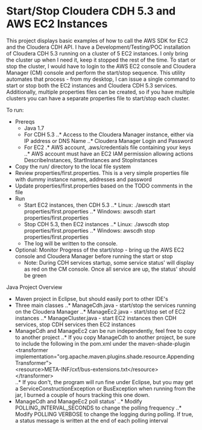 # Start/Stop Cloudera CDH 5.3 and AWS EC2 Instances

This project displays basic examples of how to call the AWS SDK for EC2 and the Cloudera CDH API. I have a Development/Testing/POC installation of Cloudera CDH 5.3 running on a cluster of 5 EC2 instances.  I only bring the cluster up when I need it, keep it stopped the rest of the time.  To start or stop the cluster, I would have to login to the AWS EC2 console and Cloudera Manager (CM) console and perform the start/stop sequence.  This utility automates that process - from my desktop, I can issue a single command to start or stop both the EC2 instances and Cloudera CDH 5.3 services.  Additionally, multiple properties files can be created, so if you have multiple clusters you can have a separate properties file to start/stop each cluster.

To run:
* Prereqs
	* Java 1.7
	* For CDH 5.3
		..* Access to the Cloudera Manager instance, either via IP address or DNS Name
		..* Cloudera Manager Login and Password 
	* For EC2
		.* AWS account, .aws/credentials file containing your keys
		..* AWS account must have an EC2 IAM permission allowing actions DescribeInstances, StartInstances and StopInstances 
* Copy the run/ directory to the local file system
* Review properties/first.properties.  This is a very simple properties file with dummy instance names, addresses and password
* Update properties/first.properties based on the TODO comments in the file
* Run
	* Start EC2 instances, then CDH 5.3
		..* Linux: 	./awscdh start properties/first.properties
		..* Windows:	awscdh start properties/first.properties	
	* Stop CDH 5.3, then EC2 instances
		..* Linux: 	./awscdh stop properties/first.properties
		..* Windows:	awscdh stop properties/first.properties
	* The log will be written to the console.
* Optional: Monitor Progress of the start/stop - bring up the AWS EC2 console and Cloudera Manager before running the start or stop
	* Note: During CDH services startup, some service status' will display as red on the CM console.  Once all service are up, the status' should be green
 
Java Project Overview
 * Maven project in Eclipse, but should easily port to other IDE's
 * Three main classes
 	..* ManageCdh.java - start/stop the services running on the Cloudera Manager
 	..* ManageEc2.java - start/stop set of EC2 instances
 	..* ManageCluster.java - start EC2 instances then CDH services, stop CDH services then EC2 instances
* ManageCdh and ManageEc2 can be run independently, feel free to copy to another project 
	..* If you copy ManageCdh to another project, be sure to include the following in the pom.xml under the maven-shade-plugin<br>
		&lt;transformer implementation="org.apache.maven.plugins.shade.resource.AppendingTransformer"&gt;<br>
			&lt;resource&gt;META-INF/cxf/bus-extensions.txt&lt;/resource&gt;<br>
		&lt;/transformer&gt;<br>
	..* If you don't, the program will run fine under Eclipse, but you may get a ServiceConstructionException or BusException when running from the jar, I burned a couple of hours tracking this one down.
* ManageCdh and ManageEc2 poll status'
	..* Modify POLLING_INTERVAL_SECONDS to change the polling frequency
	..* Modify POLLING VERBOSE to change the logging during polling.  If true, a status message is written at the end of each polling interval
 
 

